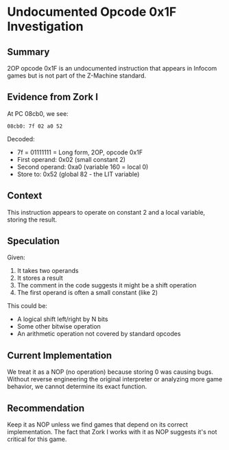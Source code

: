 # Undocumented Opcode 0x1F Investigation

## Summary
2OP opcode 0x1F is an undocumented instruction that appears in Infocom games but is not part of the Z-Machine standard.

## Evidence from Zork I

At PC 08cb0, we see:
```
08cb0: 7f 02 a0 52
```

Decoded:
- 7f = 01111111 = Long form, 2OP, opcode 0x1F
- First operand: 0x02 (small constant 2)
- Second operand: 0xa0 (variable 160 = local 0)
- Store to: 0x52 (global 82 - the LIT variable)

## Context
This instruction appears to operate on constant 2 and a local variable, storing the result.

## Speculation
Given:
1. It takes two operands
2. It stores a result
3. The comment in the code suggests it might be a shift operation
4. The first operand is often a small constant (like 2)

This could be:
- A logical shift left/right by N bits
- Some other bitwise operation
- An arithmetic operation not covered by standard opcodes

## Current Implementation
We treat it as a NOP (no operation) because storing 0 was causing bugs. Without reverse engineering the original interpreter or analyzing more game behavior, we cannot determine its exact function.

## Recommendation
Keep it as NOP unless we find games that depend on its correct implementation. The fact that Zork I works with it as NOP suggests it's not critical for this game.